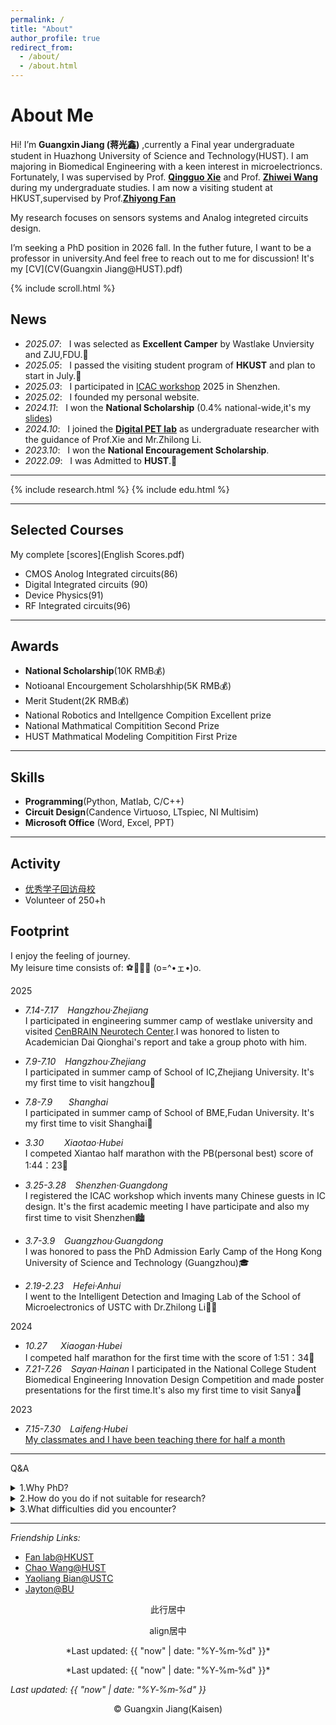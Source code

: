 ```yaml
---
permalink: /
title: "About"
author_profile: true
redirect_from:
  - /about/
  - /about.html
---
```



# About Me
Hi! I’m **Guangxin Jiang (蒋光鑫)** ,currently a Final year undergraduate student in Huazhong University of Science and Technology(HUST). I am majoring in Biomedical Engineering with a keen interest in microelectrioncs.
Fortunately, I was supervised by Prof. [**Qingguo Xie**](https://sme.ustc.edu.cn/2023/0822/c30996a610384/) and Prof. [**Zhiwei Wang**](http://faculty.hust.edu.cn/WANGZHIWEI/zh_CN/index.htm) during my undergraduate studies.
I am now a visiting student at HKUST,supervised by Prof.[**Zhiyong Fan**](https://seng.hkust.edu.hk/about/people/faculty/zhiyong-fan)

My research focuses on sensors systems and Analog integreted circuits design.

I’m seeking a PhD position in 2026 fall. In the futher future, I want to be a professor in university.And feel free to reach out to me for discussion! It's my [CV](CV(Guangxin Jiang@HUST).pdf)

{% include scroll.html %}

## News
- *2025.07*: &nbsp; I was selected as **Excellent Camper** by Wastlake Unviersity and ZJU,FDU.🤗 
- *2025.05*: &nbsp; I passed the visiting student program of **HKUST** and plan to start in July.💪
- *2025.03*: &nbsp; I participated in [ICAC workshop](https://icacworkshop.cn/) 2025 in Shenzhen.
- *2025.02*: &nbsp; I founded my personal website.
- *2024.11*: &nbsp; I won the **National Scholarship**  (0.4% national-wide,it's my [slides](国奖答辩（定稿）.pdf))
- *2024.10*: &nbsp; I joined the [**Digital PET lab**](https://petlab.hust.edu.cn/) as undergraduate researcher with the guidance of Prof.Xie and Mr.Zhilong Li.
- *2023.10*: &nbsp; I won the **National Encouragement Scholarship**.
- *2022.09*: &nbsp; I was Admitted to **HUST**.🥳

---

{% include research.html %}
{% include edu.html %}

---

## Selected Courses
My complete [scores](English Scores.pdf)
- CMOS Anolog Integrated circuits(86)  
- Digital Integrated circuits (90)  
- Device Physics(91)  
- RF Integrated circuits(96)  


---

## Awards

- **National Scholarship**(10K RMB💰)
- Notioanal Encourgement Scholarshhip(5K RMB💰)
- Merit Student(2K RMB💰)
- National Robotics and Intellgence Compition Excellent prize
- National Mathmatical Compitition Second Prize
- HUST Mathmatical Modeling Compitition First Prize

---
## Skills
- **Programming**(Python, Matlab, C/C++)
- **Circuit Design**(Candence Virtuoso, LTspiec, NI Multisim)
- **Microsoft Office** (Word, Excel, PPT)

---


## Activity
- [优秀学子回访母校](https://mp.weixin.qq.com/s/RJEKuMY7fTDSBw8TNxMq-g)
- Volunteer of 250+h

## Footprint
I enjoy the feeling of journey.  
My leisure time consists of: ⚽🏸🏃💤‍ (o=^•ェ•)o.   

  
2025
- *7.14-7.17 &ensp; Hangzhou·Zhejiang*  
I participated in engineering summer camp of westlake university and visited [CenBRAIN Neurotech Center](https://cenbrain.westlake.edu.cn/index.htm).I was honored to listen to Academician Dai Qionghai's report and take a group photo with him.

- *7.9-7.10 &ensp; Hangzhou·Zhejiang*  
I participated in summer camp of School of IC,Zhejiang University. It's my first time to visit hangzhou🎇
- *7.8-7.9  &ensp; &ensp; Shanghai*    
I participated in summer camp of School of BME,Fudan University. It's my first time to visit Shanghai🌉
- *3.30  &ensp; &ensp;&ensp; Xiaotao·Hubei*  
I competed Xiantao half marathon with the PB(personal best) score of 1:44：23🏃‍
- *3.25-3.28  &ensp; Shenzhen·Guangdong*  
I registered the ICAC workshop which invents many Chinese guests in IC design. It's the first academic meeting I have participate and also my first time to visit Shenzhen🏙︎
- *3.7-3.9 &ensp; Guangzhou·Guangdong*  
I was honored to pass the PhD Admission Early Camp of the Hong Kong University of Science and Technology (Guangzhou)🎓
- *2.19-2.23 &ensp; Hefei·Anhui*  
I went to the Intelligent Detection and Imaging Lab of the School of Microelectronics of USTC with Dr.Zhilong Li🧑‍🎓
 
2024
- *10.27 &ensp;&ensp;  Xiaogan·Hubei*  
I competed half marathon for the first time with the score of 1:51：34🏃‍
- *7.21-7.26 &ensp; Sayan·Hainan*
I participated in the National College Student Biomedical Engineering Innovation Design Competition and made poster presentations for the first time.It's also my first time to visit Sanya🌴

2023 
- *7.15-7.30   &ensp;  Laifeng·Hubei*  
[My classmates and I have been teaching there for half a month](https://mp.weixin.qq.com/s/d3KV-QBX14pxWGJZ6jlsLw)

---

Q&A  

<details><summary> 
1.Why PhD? </summary>
I want to be a scientist in the future which is my dream form youth. I enjoy the feeling of exploring the unkonwn and communicating academics  </details>  

<details><summary>   
2.How do you do if not suitable for research?
</summary>
Since it's my choice, I will keep going no matter how difficult it is.</details>

  <details><summary>   
3.What difficulties did you encounter? </summary>  
    So much in the process of studying.  
 </details>  

---
  
*Friendship Links:*
- [Fan lab@HKUST](https://eezfan.home.ece.ust.hk/)
- [Chao Wang@HUST](http://faculty.hust.edu.cn/WangChao/)
- [Yaoliang Bian@USTC](https://jeffyaoliang.github.io/)
- [Jayton@BU](https://jayton.notion.site/Jiatong-Guo-72a7df57e871451e83c9c2e4018af409)

<center>此行居中</center>
<p align="center">align居中</p>

<center>*Last updated: {{ "now" | date: "%Y‑%m‑%d" }}*</center>
<p align="center">*Last updated: {{ "now" | date: "%Y‑%m‑%d" }}*</p>

*Last updated: {{ "now" | date: "%Y‑%m‑%d" }}*

<p align="center">© Guangxin Jiang(Kaisen)</p>
